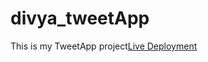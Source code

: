 # divya_tweetApp
This is my TweetApp project[Live Deployment](https://divyatweetApp-2.divyasharoka.repl.co)
